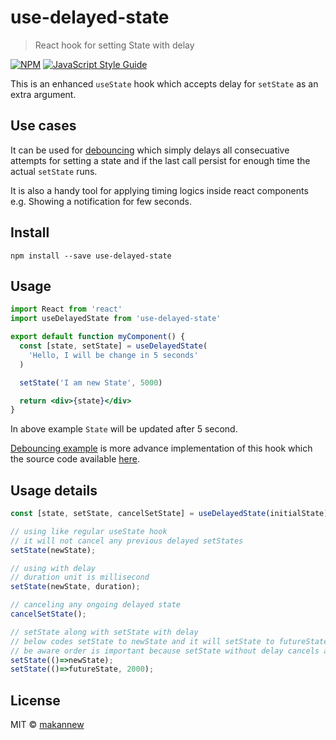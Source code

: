 # use-delayed-state

> React hook for setting State with delay

[![NPM](https://img.shields.io/npm/v/use-delayed-state.svg)](https://www.npmjs.com/package/use-delayed-state) [![JavaScript Style Guide](https://img.shields.io/badge/code_style-standard-brightgreen.svg)](https://standardjs.com)

This is an enhanced `useState` hook which accepts delay for `setState` as an extra argument.

## Use cases

It can be used for [debouncing](https://css-tricks.com/debouncing-throttling-explained-examples/#article-header-id-0) which simply delays all consecuative attempts for setting a state and if the last call persist for enough time the actual `setState` runs.

It is also a handy tool for applying timing logics inside react components e.g. Showing a notification for few seconds.




## Install

```console
npm install --save use-delayed-state
```

## Usage

```jsx
import React from 'react'
import useDelayedState from 'use-delayed-state'

export default function myComponent() {
  const [state, setState] = useDelayedState(
    'Hello, I will be change in 5 seconds'
  )

  setState('I am new State', 5000)

  return <div>{state}</div>
}
```
In above example `State` will be updated after 5 second.

[Debouncing example](https://makannew.github.io/use-delayed-state/) is more advance implementation of this hook which the source code available [here](https://github.com/makannew/use-delayed-state/blob/master/example/src/App.js).

## Usage details



```jsx
const [state, setState, cancelSetState] = useDelayedState(initialState);

// using like regular useState hook
// it will not cancel any previous delayed setStates
setState(newState);

// using with delay
// duration unit is millisecond
setState(newState, duration);

// canceling any ongoing delayed state
cancelSetState();

// setState along with setState with delay
// below codes setState to newState and it will setState to futureState after 2s
// be aware order is important because setState without delay cancels all ongoing delayed setStates
setState(()=>newState);
setState(()=>futureState, 2000);
```




## License

MIT © [makannew](https://github.com/makannew)
